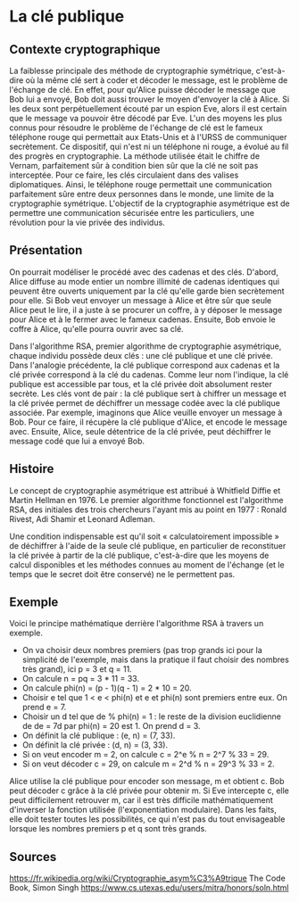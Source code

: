 # La clé publique
## Contexte cryptographique

La faiblesse principale des méthode de cryptographie symétrique, c'est-à-dire où la même clé sert à coder et décoder le message, est le problème de l'échange de clé. En effet, pour qu'Alice puisse décoder le message que Bob lui a envoyé, Bob doit aussi trouver le moyen d'envoyer la clé à Alice. Si les deux sont perpétuellement écouté par un espion Eve, alors il est certain que le message va pouvoir être décodé par Eve.
L'un des moyens les plus connus pour résoudre le problème de l'échange de clé est le fameux téléphone rouge qui permettait aux Etats-Unis et à l'URSS de communiquer secrètement. Ce dispositif, qui n'est ni un téléphone ni rouge, a évolué au fil des progrès en cryptographie. La méthode utilisée était le chiffre de Vernam, parfaitement sûr à condition bien sûr que la clé ne soit pas interceptée. Pour ce faire, les clés circulaient dans des valises diplomatiques. Ainsi, le téléphone rouge permettait une communication parfaitement sûre entre deux personnes dans le monde, une limite de la cryptographie symétrique. 
L'objectif de la cryptographie asymétrique est de permettre une communication sécurisée entre les particuliers, une révolution pour la vie privée des individus.

## Présentation

On pourrait modéliser le procédé avec des cadenas et des clés. D'abord, Alice diffuse au mode entier un nombre illimité de cadenas identiques qui peuvent être ouverts uniquement par la clé qu'elle garde bien secrètement pour elle. Si Bob veut envoyer un message à Alice et être sûr que seule Alice peut le lire, il a juste à se procurer un coffre, à y déposer le message pour Alice et à le fermer avec le fameux cadenas. Ensuite, Bob envoie le coffre à Alice, qu'elle pourra ouvrir avec sa clé.

Dans l'algorithme RSA, premier algorithme de cryptographie asymétrique, chaque individu possède deux clés : une clé publique et une clé privée. Dans l'analogie précédente, la clé publique correspond aux cadenas et la clé privée correspond à la clé du cadenas. Comme leur nom l'indique, la clé publique est accessible par tous, et la clé privée doit absolument rester secrète. Les clés vont de pair : la clé publique sert à chiffrer un message et la clé privée permet de déchiffrer un message codée avec la clé publique associée. 
Par exemple, imaginons que Alice veuille envoyer un message à Bob. Pour ce faire, il récupère la clé publique d'Alice, et encode le message avec. Ensuite, Alice, seule détentrice de la clé privée, peut déchiffrer le message codé que lui a envoyé Bob. 

## Histoire

Le concept de cryptographie asymétrique est attribué à Whitfield Diffie et Martin Hellman en 1976. Le premier algorithme fonctionnel est l'algorithme RSA, des initiales des trois chercheurs l'ayant mis au point en 1977 : Ronald Rivest, Adi Shamir et Leonard Adleman. 

Une condition indispensable est qu'il soit « calculatoirement impossible » de déchiffrer à l'aide de la seule clé publique, en particulier de reconstituer la clé privée à partir de la clé publique, c'est-à-dire que les moyens de calcul disponibles et les méthodes connues au moment de l'échange (et le temps que le secret doit être conservé) ne le permettent pas.

## Exemple

Voici le principe mathématique derrière l'algorithme RSA à travers un exemple.

- On va choisir deux nombres premiers (pas trop grands ici pour la simplicité de l'exemple, mais dans la pratique il faut choisir des nombres très grand), ici p = 3 et q = 11.
- On calcule n = pq = 3 * 11 = 33.
- On calcule phi(n) = (p - 1)(q - 1) = 2 * 10 = 20.
- Choisir e tel que 1 < e < phi(n) et e et phi(n) sont premiers entre eux. On prend e = 7.
- Choisir un d tel que de % phi(n) = 1 : le reste de la division euclidienne de de = 7d par phi(n) = 20 est 1. On prend d = 3.
- On définit la clé publique : (e, n) = (7, 33).
- On définit la clé privée : (d, n) = (3, 33).
- Si on veut encoder m = 2, on calcule c = 2^e % n = 2^7 % 33 = 29.
- Si on veut décoder c = 29, on calcule m = 2^d % n = 29^3 % 33 = 2.

Alice utilise la clé publique pour encoder son message, m et obtient c. Bob peut décoder c
grâce à la clé privée pour obtenir m. Si Eve intercepte c, elle peut difficilement retrouver m, car il est très difficile mathématiquement d'inverser la fonction utilisée (l'exponentiation modulaire). Dans les faits, elle doit tester toutes les possibilités, ce qui n'est pas du tout envisageable lorsque les nombres premiers p et q sont très grands. 

## Sources

https://fr.wikipedia.org/wiki/Cryptographie_asym%C3%A9trique
The Code Book, Simon Singh
https://www.cs.utexas.edu/users/mitra/honors/soln.html  
